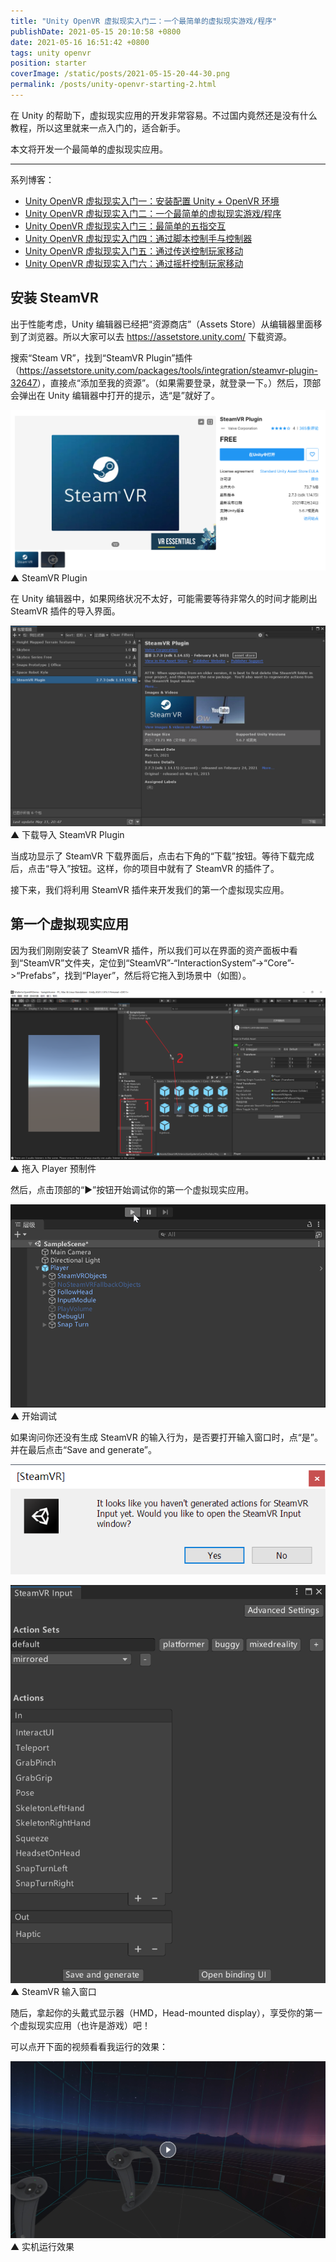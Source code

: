 ```yaml
---
title: "Unity OpenVR 虚拟现实入门二：一个最简单的虚拟现实游戏/程序"
publishDate: 2021-05-15 20:10:58 +0800
date: 2021-05-16 16:51:42 +0800
tags: unity openvr
position: starter
coverImage: /static/posts/2021-05-15-20-44-30.png
permalink: /posts/unity-openvr-starting-2.html
---
```


在 Unity 的帮助下，虚拟现实应用的开发非常容易。不过国内竟然还是没有什么教程，所以这里就来一点入门的，适合新手。

本文将开发一个最简单的虚拟现实应用。

---

系列博客：

- [Unity OpenVR 虚拟现实入门一：安装配置 Unity + OpenVR 环境](https://blog.walterlv.com/post/unity-openvr-starting-1.html)
- [Unity OpenVR 虚拟现实入门二：一个最简单的虚拟现实游戏/程序](https://blog.walterlv.com/post/unity-openvr-starting-2.html)
- [Unity OpenVR 虚拟现实入门三：最简单的五指交互](https://blog.walterlv.com/post/unity-openvr-starting-3.html)
- [Unity OpenVR 虚拟现实入门四：通过脚本控制手与控制器](https://blog.walterlv.com/post/unity-openvr-starting-4.html)
- [Unity OpenVR 虚拟现实入门五：通过传送控制玩家移动](https://blog.walterlv.com/post/unity-openvr-starting-5.html)
- [Unity OpenVR 虚拟现实入门六：通过摇杆控制玩家移动](https://blog.walterlv.com/post/unity-openvr-starting-6.html)

<div id="toc"></div>

## 安装 SteamVR

出于性能考虑，Unity 编辑器已经把“资源商店”（Assets Store）从编辑器里面移到了浏览器。所以大家可以去 <https://assetstore.unity.com/> 下载资源。

搜索“Steam VR”，找到“SteamVR Plugin”插件（<https://assetstore.unity.com/packages/tools/integration/steamvr-plugin-32647>），直接点“添加至我的资源”。（如果需要登录，就登录一下。）然后，顶部会弹出在 Unity 编辑器中打开的提示，选“是”就好了。

[![SteamVR Plugin](/static/posts/2021-05-15-20-44-30.png)](https://assetstore.unity.com/packages/tools/integration/steamvr-plugin-32647)  
▲ SteamVR Plugin

在 Unity 编辑器中，如果网络状况不太好，可能需要等待非常久的时间才能刷出 SteamVR 插件的导入界面。

![下载导入 SteamVR Plugin](/static/posts/2021-05-15-20-48-35.png)  
▲ 下载导入 SteamVR Plugin

当成功显示了 SteamVR 下载界面后，点击右下角的“下载”按钮。等待下载完成后，点击“导入”按钮。这样，你的项目中就有了 SteamVR 的插件了。

接下来，我们将利用 SteamVR 插件来开发我们的第一个虚拟现实应用。

## 第一个虚拟现实应用

因为我们刚刚安装了 SteamVR 插件，所以我们可以在界面的资产面板中看到“SteamVR”文件夹，定位到“SteamVR”-“InteractionSystem”->“Core”->“Prefabs”，找到“Player”，然后将它拖入到场景中（如图）。

![拖入 Player 预制件](/static/posts/2021-05-15-20-51-41.png)  
▲ 拖入 Player 预制件

然后，点击顶部的“▶”按钮开始调试你的第一个虚拟现实应用。

![开始调试](/static/posts/2021-05-15-20-53-43.png)  
▲ 开始调试

如果询问你还没有生成 SteamVR 的输入行为，是否要打开输入窗口时，点“是”。并在最后点击“Save and generate”。

![是否打开 SteamVR 输入窗口](/static/posts/2021-05-15-20-55-07.png)

![SteamVR 输入窗口](/static/posts/2021-05-16-09-05-22.png)  
▲ SteamVR 输入窗口

随后，拿起你的头戴式显示器（HMD，Head-mounted display），享受你的第一个虚拟现实应用（也许是游戏）吧！

可以点开下面的视频看看我运行的效果：

[![实机运行效果](/static/posts/2021-05-15-21-02-24.png)](https://r302.cc/q0pQ321?platform=enpc&channel=copylink)  
▲ 实机运行效果


